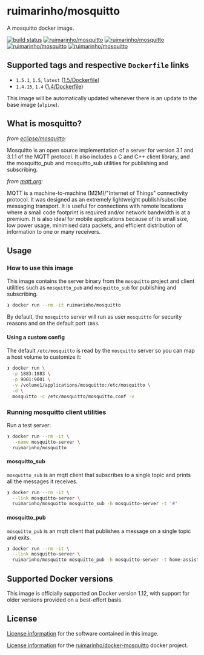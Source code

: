 # ruimarinho/mosquitto

A mosquitto docker image.

[![build status][travis-image]][travis-url]
[![ruimarinho/mosquitto][docker-pulls-image]][docker-hub-url] [![ruimarinho/mosquitto][docker-stars-image]][docker-hub-url] [![ruimarinho/mosquitto][docker-size-image]][docker-hub-url] [![ruimarinho/mosquitto][docker-layers-image]][docker-hub-url]

## Supported tags and respective `Dockerfile` links

- `1.5.1`, `1.5`, `latest` ([1.5/Dockerfile](https://github.com/ruimarinho/docker-mosquitto/blob/master/1.5/Dockerfile))
- `1.4.15`, `1.4` ([1.4/Dockerfile](https://github.com/ruimarinho/docker-mosquitto/blob/master/1.4/Dockerfile))

This image will be automatically updated whenever there is an update to the base image (`alpine`).

## What is mosquitto?

_from [eclipse/mosquitto](https://github.com/eclipse/mosquitto):_

Mosquitto is an open source implementation of a server for version 3.1 and 3.1.1 of the MQTT protocol. It also includes a C and C++ client library, and the mosquitto_pub and mosquitto_sub utilities for publishing and subscribing.

_from [mqtt.org](http://mqtt.org):_

MQTT is a machine-to-machine (M2M)/"Internet of Things" connectivity protocol. It was designed as an extremely lightweight publish/subscribe messaging transport. It is useful for connections with remote locations where a small code footprint is required and/or network bandwidth is at a premium. It is also ideal for mobile applications because of its small size, low power usage, minimised data packets, and efficient distribution of information to one or many receivers.

## Usage

### How to use this image

This image contains the server binary from the `mosquitto` project and client utilities such as `mosquitto_pub` and `mosquitto_sub` for publishing and subscribing.

```sh
❯ docker run --rm -it ruimarinho/mosquitto
```

By default, the `mosquitto` server will run as user `mosquitto` for security reasons and on the default port `1883`.

#### Using a custom config

The default `/etc/mosquitto` is read by the `mosquitto` server so you can map a host volume to customize it:

```sh
❯ docker run \
  -p 1883:1883 \
  -p 9001:9001 \
  -v /volume1/applications/mosquitto:/etc/mosquitto \
  -d \
  mosquitto -c /etc/mosquitto/mosquitto.conf -v
```

### Running mosquitto client utilities

Run a test server:

```sh
❯ docker run --rm -it \
  --name mosquitto-server \
  ruimarinho/mosquitto
```

#### mosquitto_sub

`mosquitto_sub` is an mqtt client that subscribes to a single topic and prints all the messages it receives.

```sh
❯ docker run --rm -it \
  --link mosquitto-server \
  ruimarinho/mosquitto mosquitto_sub -h mosquitto-server -t '#'
```

#### mosquitto_pub

`mosquitto_pub` is an mqtt client that publishes a message on a single topic and exits.

```sh
❯ docker run --rm -it \
  --link mosquitto-server \
  ruimarinho/mosquitto mosquitto_pub -h mosquitto-server -t home-assistant/switch/1/on -m "Switch is ON"
```
## Supported Docker versions

This image is officially supported on Docker version 1.12, with support for older versions provided on a best-effort basis.

## License

[License information](https://github.com/eclipse/mosquitto/blob/master/LICENSE.txt) for the software contained in this image.

[License information](https://github.com/ruimarinho/docker-mosquitto/blob/master/LICENSE) for the [ruimarinho/docker-mosquitto][docker-hub-url] docker project.

[docker-hub-url]: https://hub.docker.com/r/ruimarinho/mosquitto
[docker-layers-image]: https://img.shields.io/imagelayers/layers/ruimarinho/mosquitto/latest.svg?style=flat-square
[docker-pulls-image]: https://img.shields.io/docker/pulls/ruimarinho/mosquitto.svg?style=flat-square
[docker-size-image]: https://img.shields.io/imagelayers/image-size/ruimarinho/mosquitto/latest.svg?style=flat-square
[docker-stars-image]: https://img.shields.io/docker/stars/ruimarinho/mosquitto.svg?style=flat-square
[travis-image]: https://img.shields.io/travis/ruimarinho/docker-mosquitto.svg?style=flat-square
[travis-url]: https://travis-ci.org/ruimarinho/docker-mosquitto
